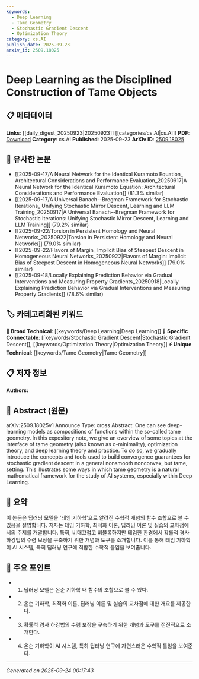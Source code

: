 ```yaml
---
keywords:
  - Deep Learning
  - Tame Geometry
  - Stochastic Gradient Descent
  - Optimization Theory
category: cs.AI
publish_date: 2025-09-23
arxiv_id: 2509.18025
---
```


<!-- KEYWORD_LINKING_METADATA:
{
  "processed_timestamp": "2025-09-24T00:17:43.634336",
  "vocabulary_version": "1.0",
  "selected_keywords": [
    "Deep Learning",
    "Tame Geometry",
    "Stochastic Gradient Descent",
    "Optimization Theory"
  ],
  "rejected_keywords": [],
  "similarity_scores": {
    "Deep Learning": 0.9,
    "Tame Geometry": 0.8,
    "Stochastic Gradient Descent": 0.85,
    "Optimization Theory": 0.78
  },
  "extraction_method": "AI_prompt_based",
  "budget_applied": true,
  "candidates_json": {
    "candidates": [
      {
        "surface": "Deep Learning",
        "canonical": "Deep Learning",
        "aliases": [
          "DL"
        ],
        "category": "broad_technical",
        "rationale": "Deep Learning is central to the paper's discussion and connects with numerous other concepts in AI.",
        "novelty_score": 0.2,
        "connectivity_score": 0.95,
        "specificity_score": 0.6,
        "link_intent_score": 0.9
      },
      {
        "surface": "Tame Geometry",
        "canonical": "Tame Geometry",
        "aliases": [
          "o-minimality"
        ],
        "category": "unique_technical",
        "rationale": "Tame Geometry is a unique mathematical framework discussed as foundational to the paper's arguments.",
        "novelty_score": 0.85,
        "connectivity_score": 0.65,
        "specificity_score": 0.85,
        "link_intent_score": 0.8
      },
      {
        "surface": "Stochastic Gradient Descent",
        "canonical": "Stochastic Gradient Descent",
        "aliases": [
          "SGD"
        ],
        "category": "specific_connectable",
        "rationale": "Stochastic Gradient Descent is a key optimization technique discussed in relation to convergence guarantees.",
        "novelty_score": 0.3,
        "connectivity_score": 0.88,
        "specificity_score": 0.7,
        "link_intent_score": 0.85
      },
      {
        "surface": "Optimization Theory",
        "canonical": "Optimization Theory",
        "aliases": [],
        "category": "specific_connectable",
        "rationale": "Optimization Theory is a critical area intersecting with deep learning and tame geometry in the paper.",
        "novelty_score": 0.4,
        "connectivity_score": 0.8,
        "specificity_score": 0.65,
        "link_intent_score": 0.78
      }
    ],
    "ban_list_suggestions": [
      "function",
      "composition",
      "framework"
    ]
  },
  "decisions": [
    {
      "candidate_surface": "Deep Learning",
      "resolved_canonical": "Deep Learning",
      "decision": "linked",
      "scores": {
        "novelty": 0.2,
        "connectivity": 0.95,
        "specificity": 0.6,
        "link_intent": 0.9
      }
    },
    {
      "candidate_surface": "Tame Geometry",
      "resolved_canonical": "Tame Geometry",
      "decision": "linked",
      "scores": {
        "novelty": 0.85,
        "connectivity": 0.65,
        "specificity": 0.85,
        "link_intent": 0.8
      }
    },
    {
      "candidate_surface": "Stochastic Gradient Descent",
      "resolved_canonical": "Stochastic Gradient Descent",
      "decision": "linked",
      "scores": {
        "novelty": 0.3,
        "connectivity": 0.88,
        "specificity": 0.7,
        "link_intent": 0.85
      }
    },
    {
      "candidate_surface": "Optimization Theory",
      "resolved_canonical": "Optimization Theory",
      "decision": "linked",
      "scores": {
        "novelty": 0.4,
        "connectivity": 0.8,
        "specificity": 0.65,
        "link_intent": 0.78
      }
    }
  ]
}
-->

# Deep Learning as the Disciplined Construction of Tame Objects

## 📋 메타데이터

**Links**: [[daily_digest_20250923|20250923]] [[categories/cs.AI|cs.AI]]
**PDF**: [Download](https://arxiv.org/pdf/2509.18025.pdf)
**Category**: cs.AI
**Published**: 2025-09-23
**ArXiv ID**: [2509.18025](https://arxiv.org/abs/2509.18025)

## 🔗 유사한 논문
- [[2025-09-17/A Neural Network for the Identical Kuramoto Equation_ Architectural Considerations and Performance Evaluation_20250917|A Neural Network for the Identical Kuramoto Equation: Architectural Considerations and Performance Evaluation]] (81.3% similar)
- [[2025-09-17/A Universal Banach--Bregman Framework for Stochastic Iterations_ Unifying Stochastic Mirror Descent, Learning and LLM Training_20250917|A Universal Banach--Bregman Framework for Stochastic Iterations: Unifying Stochastic Mirror Descent, Learning and LLM Training]] (79.2% similar)
- [[2025-09-22/Torsion in Persistent Homology and Neural Networks_20250922|Torsion in Persistent Homology and Neural Networks]] (79.0% similar)
- [[2025-09-22/Flavors of Margin_ Implicit Bias of Steepest Descent in Homogeneous Neural Networks_20250922|Flavors of Margin: Implicit Bias of Steepest Descent in Homogeneous Neural Networks]] (79.0% similar)
- [[2025-09-18/Locally Explaining Prediction Behavior via Gradual Interventions and Measuring Property Gradients_20250918|Locally Explaining Prediction Behavior via Gradual Interventions and Measuring Property Gradients]] (78.6% similar)

## 🏷️ 카테고리화된 키워드
**🧠 Broad Technical**: [[keywords/Deep Learning|Deep Learning]]
**🔗 Specific Connectable**: [[keywords/Stochastic Gradient Descent|Stochastic Gradient Descent]], [[keywords/Optimization Theory|Optimization Theory]]
**⚡ Unique Technical**: [[keywords/Tame Geometry|Tame Geometry]]

## 📋 저자 정보

**Authors:** 

## 📄 Abstract (원문)

arXiv:2509.18025v1 Announce Type: cross 
Abstract: One can see deep-learning models as compositions of functions within the so-called tame geometry. In this expository note, we give an overview of some topics at the interface of tame geometry (also known as o-minimality), optimization theory, and deep learning theory and practice. To do so, we gradually introduce the concepts and tools used to build convergence guarantees for stochastic gradient descent in a general nonsmooth nonconvex, but tame, setting. This illustrates some ways in which tame geometry is a natural mathematical framework for the study of AI systems, especially within Deep Learning.

## 📝 요약

이 논문은 딥러닝 모델을 '테임 기하학'으로 알려진 수학적 개념의 함수 조합으로 볼 수 있음을 설명합니다. 저자는 테임 기하학, 최적화 이론, 딥러닝 이론 및 실습의 교차점에서의 주제를 개괄합니다. 특히, 비매끄럽고 비볼록하지만 테임한 환경에서 확률적 경사 하강법의 수렴 보장을 구축하기 위한 개념과 도구를 소개합니다. 이를 통해 테임 기하학이 AI 시스템, 특히 딥러닝 연구에 적합한 수학적 틀임을 보여줍니다.

## 🎯 주요 포인트

- 1. 딥러닝 모델은 온순 기하학 내 함수의 조합으로 볼 수 있다.
- 2. 온순 기하학, 최적화 이론, 딥러닝 이론 및 실습의 교차점에 대한 개요를 제공한다.
- 3. 확률적 경사 하강법의 수렴 보장을 구축하기 위한 개념과 도구를 점진적으로 소개한다.
- 4. 온순 기하학이 AI 시스템, 특히 딥러닝 연구에 자연스러운 수학적 틀임을 보여준다.


---

*Generated on 2025-09-24 00:17:43*